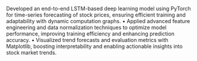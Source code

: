 Developed an end-to-end LSTM-based deep learning model using PyTorch for time-series forecasting of stock prices,
ensuring efficient training and adaptability with dynamic computation graphs.
• Applied advanced feature engineering and data normalization techniques to optimize model performance, improving
training efficiency and enhancing prediction accuracy.
• Visualized trend forecasts and evaluation metrics with Matplotlib, boosting interpretability and enabling actionable
insights into stock market trends.
